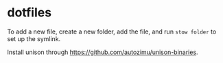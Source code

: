 dotfiles
========

To add a new file, create a new folder, add the file, and run `stow folder` to
set up the symlink.

Install unison through https://github.com/autozimu/unison-binaries.

